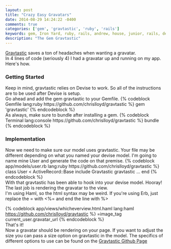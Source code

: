 ```yaml
---
layout: post
title: "Crazy Easy Gravatars"
date: 2014-08-29 14:24:22 -0400
comments: true
categories: ['gem', 'gravtastic', 'ruby', 'rails']
keywords: gem, Iron Yard, ruby, rails, andrew, house, junior, rails, developer, engineer, dev
description: "The Gem Gravtastic"
---
```

[Gravtastic](https://github.com/chrislloyd/gravtastic) saves a ton of headaches when wanting a gravatar.<br>
In 4 lines of code (seriously 4) I had a gravatar up and running on my app.
Here's how. <br>

<h3>Getting Started</h3>
Keep in mind, gravtastic relies on Devise to work. So all of the instructions are
to be used after Devise is setup.<br>
Go ahead and add the gem gravtastic to your Gemfile.
{% codeblock Gemfile lang:ruby https://github.com/chrislloyd/gravtastic %}
gem 'gravtastic'
{% endcodeblock %}
<br>
As always, make sure to bundle after installing a gem.
{% codeblock Terminal lang:console https://github.com/chrislloyd/gravtastic %}
bundle
{% endcodeblock %}
<br>
<h3>Implementation</h3>
Now we need to make sure our model uses gravtastic. Your file may be different
depending on what you named your devise model.
I'm going to name mine User and generate the code on that premise.
{% codeblock app/models/user.rb lang:ruby https://github.com/chrislloyd/gravtastic %}
class User < ActiveRecord::Base
  include Gravtastic
  gravtastic
  ...
end
{% endcodeblock %}
<br>
With that gravtastic has been able to hook into your devise model. Hooray!
The last job is rendering the gravatar to the view.<br>
I'm using Haml, so the html syntax may be weird. If you're using Erb, just
replace the = with <%= and end the line with %>

{% codeblock app/views/whicheverview.html.haml lang:haml https://github.com/chrislloyd/gravtastic %}
=image_tag current_user.gravatar_url
{% endcodeblock %}
<br>
That's it!<br>
Now a gravatar should be rendering on your page.
If you want to adjust the size you can pass a size option on gravtastic in the model.
The specifics of different options to use can be found on
the [Gravtastic Github Page](https://github.com/chrislloyd/gravtastic)
